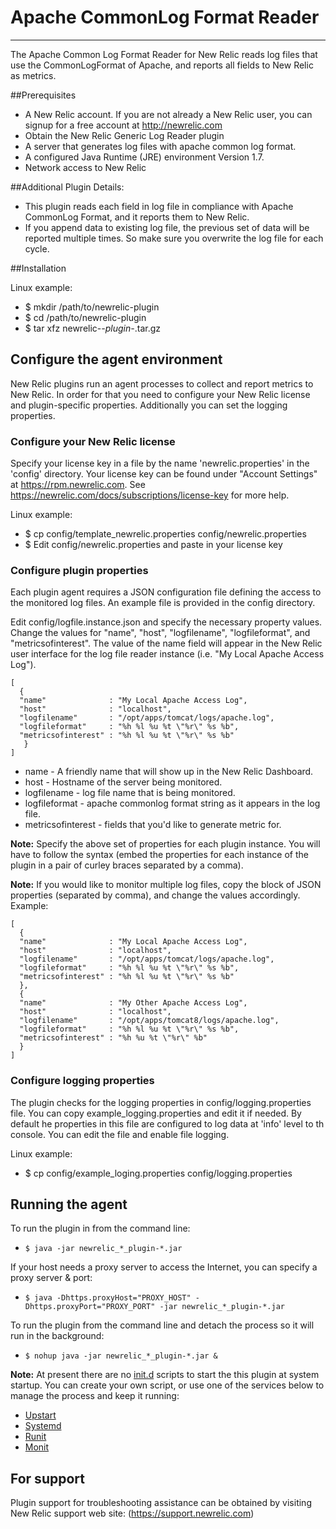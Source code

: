 Apache CommonLog Format Reader
==========================================================
- - -
The Apache Common Log Format Reader for New Relic reads log files that use the CommonLogFormat of Apache, and reports all fields to New Relic as metrics.


##Prerequisites

*    A New Relic account. If you are not already a New Relic user, you can signup for a free account at http://newrelic.com
*    Obtain the New Relic Generic Log Reader plugin
*    A server that generates log files with apache common log format.
*    A configured Java Runtime (JRE) environment Version 1.7.
*    Network access to New Relic


##Additional Plugin Details:

*	This plugin reads each field in log file in compliance with Apache CommonLog Format, and it reports them to New Relic.
*	If you append data to existing log file, the previous set of data will be reported multiple times. So make sure you overwrite the log file for each cycle.


##Installation

Linux example:

*    $ mkdir /path/to/newrelic-plugin
*    $ cd /path/to/newrelic-plugin
*    $ tar xfz newrelic-*-plugin-*.tar.gz
   


## Configure the agent environment
New Relic plugins run an agent processes to collect and report metrics to New Relic. In order for that you need to configure your New Relic license and plugin-specific properties. Additionally you can set the logging properties.


### Configure your New Relic license
Specify your license key in a file by the name 'newrelic.properties' in the 'config' directory.
Your license key can be found under "Account Settings" at https://rpm.newrelic.com. See https://newrelic.com/docs/subscriptions/license-key for more help.

Linux example:

*    $ cp config/template_newrelic.properties config/newrelic.properties
*    $ Edit config/newrelic.properties and paste in your license key

### Configure plugin properties
Each plugin agent requires a JSON configuration file defining the access to the monitored log files. An example file is provided in the config directory.

Edit config/logfile.instance.json and specify the necessary property values. Change the values for "name", "host", "logfilename", "logfileformat", and "metricsofinterest". The value of the name field will appear in the New Relic user interface for the log file reader instance (i.e. "My Local Apache Access Log"). 

    [
      {
      "name"              : "My Local Apache Access Log",
      "host"              : "localhost",
      "logfilename"       : "/opt/apps/tomcat/logs/apache.log",
      "logfileformat"     : "%h %l %u %t \"%r\" %s %b",
      "metricsofinterest" : "%h %l %u %t \"%r\" %s %b"
       }
    ]

  * name              - A friendly name that will show up in the New Relic Dashboard.
  * host              - Hostname of the server being monitored.
  * logfilename       - log file name that is being monitored.
  * logfileformat     - apache commonlog format string as it appears in the log file.
  * metricsofinterest - fields that you'd like to generate metric for.

**Note:** Specify the above set of properties for each plugin instance. You will have to follow the syntax (embed the properties for each instance of the plugin in a pair of curley braces separated by a comma).

**Note:** If you would like to monitor multiple log files, copy the block of JSON properties (separated by comma), and change the values accordingly. Example:

    [
      {
      "name"              : "My Local Apache Access Log",
      "host"              : "localhost",
      "logfilename"       : "/opt/apps/tomcat/logs/apache.log",
      "logfileformat"     : "%h %l %u %t \"%r\" %s %b",
      "metricsofinterest" : "%h %l %u %t \"%r\" %s %b"
      },
      {
      "name"              : "My Other Apache Access Log",
      "host"              : "localhost",
      "logfilename"       : "/opt/apps/tomcat8/logs/apache.log",
      "logfileformat"     : "%h %l %u %t \"%r\" %s %b",
      "metricsofinterest" : "%h %u %t \"%r\" %b"
      }
    ]


### Configure logging properties
The plugin checks for the logging properties in config/logging.properties file. You can copy example_logging.properties and edit it if needed. By default he properties in this file are configured to log data at 'info' level to th console. You can edit the file and enable file logging.

Linux example:

*    $ cp config/example_loging.properties config/logging.properties


## Running the agent
To run the plugin in from the command line: 

*    `$ java -jar newrelic_*_plugin-*.jar`

If your host needs a proxy server to access the Internet, you can specify a proxy server & port: 

*    `$ java -Dhttps.proxyHost="PROXY_HOST" -Dhttps.proxyPort="PROXY_PORT" -jar newrelic_*_plugin-*.jar`

To run the plugin from the command line and detach the process so it will run in the background:

*    `$ nohup java -jar newrelic_*_plugin-*.jar &`

**Note:** At present there are no [init.d](http://en.wikipedia.org/wiki/Init) scripts to start the this plugin at system startup. You can create your own script, or use one of the services below to manage the process and keep it running:

*    [Upstart](http://upstart.ubuntu.com/)
*    [Systemd](http://www.freedesktop.org/wiki/Software/systemd/)
*    [Runit](http://smarden.org/runit/)
*    [Monit](http://mmonit.com/monit/)

## For support
Plugin support for troubleshooting assistance can be obtained by visiting New Relic support web site: (https://support.newrelic.com)
